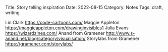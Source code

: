 Title: Story telling inspiration
Date: 2022-08-15
Category: Notes
Tags: draft, writing

Lin Clark https://code-cartoons.com/
Maggie Appleton https://maggieappleton.com/drawinginvisibles1
Julia Evans https://wizardzines.com/
Anand from Gramener http://www.s-anand.net/blog/category/visualisation/
Storylabs from Gramener https://gramener.com/storylabs/